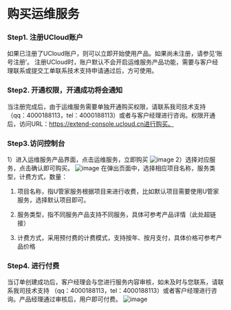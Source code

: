# 购买运维服务

### Step1. 注册UCloud账户

如果已注册了UCloud账户，则可以立即开始使用产品。如果尚未注册，请参见‘账号注册’。 注册UCloud时，账户默认不会开启运维服务产品功能，需要与客户经理联系或提交工单联系技术支持申请通过后，方可使用。
### Step2. 开通权限，开通成功将会通知
当注册完成后，由于运维服务需要单独开通购买权限，请联系我司技术支持（qq：4000188113，tel：4000188113）或者与客户经理进行咨询。权限开通后，访问URL：https://extend-console.ucloud.cn进行购买。
### Step3.访问控制台
1）进入运维服务产品界面，点击运维服务，立即购买 
![image](https://raw.githubusercontent.com/UCloudDocs/uops/images/quick1.png)
2）选择对应服务，点击确认即可购买。 
![image](https://raw.githubusercontent.com/UCloudDocs/uops/images/quick2.png)
在弹出页面中，选择相应项目名称，服务类型，计费方式，数量：

1. 项目名称，指U管家服务根据项目来进行收费，比如默认项目需要使用U管家服务，选择默认项目即可。

2. 服务类型，指不同服务产品支持不同服务，具体可参考产品详情（此处超链接）

3. 计费方式，采用预付费的计费模式，支持按年、按月支付，具体价格可参考产品价格
### Step4. 进行付费
当订单创建成功后，客户经理会与您进行服务内容审核，如未及时与您联系，请联系我司技术支持 （qq：4000188113，tel：4000188113）或者客户经理进行咨询。产品经理通过审核后，用户即可付费。
![image](https://raw.githubusercontent.com/UCloudDocs/uops/images/quick3.png)
